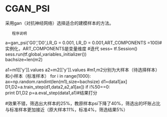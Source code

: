 # CGAN_PSI
采用gan（对抗神经网络）选择适合的建模样本的方法。
       
       程序说明
a=gan_psi('G0','D0',LR_G = 0.001, LR_D = 0.001,ART_COMPONENTS =100)#实例化，ART_COMPONENTS是变量维度
#迭代
sess= tf.Session()  
sess.run(tf.global_variables_initializer())  
bachsize=len(m2)

a1=m1[['y']].values
a2=m2[['y']].values
#m1,m2分别为大样本（待选择样本）和小样本（标准样本）
for i in range(1000):
    ax=np.random.randint(len(m1),size=bachsize)
    d1=data1[ax]
    D1,D2=a.train_step(d1,data2,a2,a1[ax])
    if i%50==0:  
        print D1,D2
p=a.eval_step(data1,a1)#结果打分

#效果不错，筛选出大样本的25%，教原样本psi下降了40%，筛选出的坏账占比与标准样本更加接近（原大样本11%，标准4%，筛选结果5%）


       
